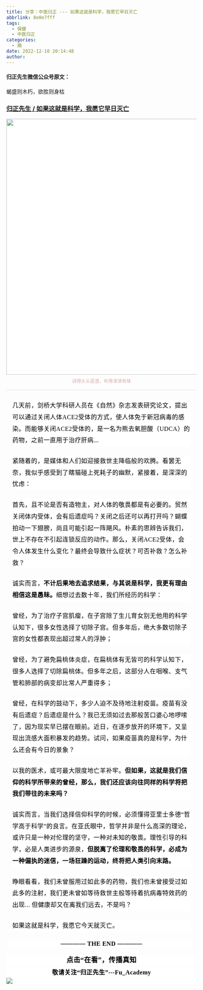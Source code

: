 ```yaml
---
title: 分享：中医归正 --- 如果这就是科学，我愿它早日灭亡
abbrlink: 8e0e7fff
tags:
  - 保健
  - 中医归正
categories:
  - 摘
date: 2022-12-10 20:14:48
author:
---
```


#### 归正先生微信公众号原文：

蝎盛则木朽，欲胜则身枯

<!-- more -->

###  [归正先生 / 如果这就是科学，我愿它早日灭亡](https://mp.weixin.qq.com/s/HO5AxMhGe4gdYRLfTRKWrA"跳转至原文")



<div class="rich_media_content ">
                    <p style="margin-bottom: 8px;outline: 0px;max-width: 100%;color: rgb(34, 34, 34);font-family: system-ui, -apple-system, BlinkMacSystemFont, &quot;Helvetica Neue&quot;, &quot;PingFang SC&quot;, &quot;Hiragino Sans GB&quot;, &quot;Microsoft YaHei UI&quot;, &quot;Microsoft YaHei&quot;, Arial, sans-serif;letter-spacing: 0.544px;white-space: normal;background-color: rgb(255, 255, 255);text-align: center;visibility: visible;box-sizing: border-box !important;overflow-wrap: break-word !important;"><img class="rich_pages wxw-img" data-galleryid="" data-ratio="0.254071661237785" data-s="300,640" data-type="png" data-w="921" style="outline: 0px;box-sizing: border-box !important;overflow-wrap: break-word !important;visibility: visible !important;width: 677px !important;height: auto !important;" src="https://mmbiz.qpic.cn/mmbiz_png/zjaJCl7DLpWoPTic1jnppt2JYN1Mn9ibNpKflZ84EmTyFlH8D5SwO4ib9YW9M6l13Tn5ca9Jk4lKQHTicuAWz0NOAQ/640?wx_fmt=png&amp;wxfrom=5&amp;wx_lazy=1&amp;wx_co=1"  /><br style="outline: 0px;max-width: 100%;visibility: visible;box-sizing: border-box !important;overflow-wrap: break-word !important;"  /></p><section style="text-align: center;margin-bottom: 0px;"><img class="rich_pages wxw-img js_insertlocalimg" data-backh="349" data-backw="578" data-ratio="0.603125" data-s="300,640" data-type="jpeg" data-w="640" style="width: 100%;height: auto !important;" data-src="https://mmbiz.qpic.cn/mmbiz_jpg/zjaJCl7DLpX6fiaB6nZMic4JJeibibzCYiaA9G4sibo5Ec4ZGuw0UzjS3I4k0YEgJ4s8d9UPE7ysoR5PfUXaGwZ32tMw/640?wx_fmt=jpeg"  /></section><p style="text-align: center;margin-top: 0px;margin-bottom: 8px;"><span style="color: rgb(215, 171, 169);font-family: 仿宋;font-size: 12px;text-align: center;background-color: rgb(255, 255, 255);">讲得头头是道，听得津津有味</span></p><hr style="outline: 0px;max-width: 100%;color: rgb(34, 34, 34);font-family: system-ui, -apple-system, BlinkMacSystemFont, &quot;Helvetica Neue&quot;, &quot;PingFang SC&quot;, &quot;Hiragino Sans GB&quot;, &quot;Microsoft YaHei UI&quot;, &quot;Microsoft YaHei&quot;, Arial, sans-serif;letter-spacing: 0.544px;white-space: normal;background-color: rgb(255, 255, 255);border-style: solid;border-right-width: 0px;border-bottom-width: 0px;border-left-width: 0px;border-color: rgba(0, 0, 0, 0.1);transform-origin: 0px 0px;transform: scale(1, 0.5);visibility: visible;box-sizing: border-box !important;overflow-wrap: break-word !important;"  /><section style="margin: 24px 16px;outline: 0px;max-width: 100%;color: rgb(34, 34, 34);font-family: system-ui, -apple-system, BlinkMacSystemFont, &quot;Helvetica Neue&quot;, &quot;PingFang SC&quot;, &quot;Hiragino Sans GB&quot;, &quot;Microsoft YaHei UI&quot;, &quot;Microsoft YaHei&quot;, Arial, sans-serif;letter-spacing: 0.544px;white-space: normal;background-color: rgb(255, 255, 255);line-height: 1.92;visibility: visible;box-sizing: border-box !important;overflow-wrap: break-word !important;"><span style="color: rgb(0, 0, 0);font-family: 仿宋;font-size: 16px;letter-spacing: 0.544px;">几天前，</span><span style="color: rgb(0, 0, 0);font-family: 仿宋;font-size: 16px;letter-spacing: 0.544px;">剑</span><span style="color: rgb(0, 0, 0);font-family: 仿宋;font-size: 16px;letter-spacing: 0.544px;">桥大学科研人员在</span><span style="color: rgb(0, 0, 0);font-family: 仿宋;font-size: 16px;letter-spacing: 0.544px;">《自然</span><span style="color: rgb(0, 0, 0);font-family: 仿宋;font-size: 16px;letter-spacing: 0.544px;">》杂志</span><span style="color: rgb(0, 0, 0);font-family: 仿宋;font-size: 16px;letter-spacing: 0.544px;">发表研究论文，提出可以通过关闭人体</span><span style="color: rgb(0, 0, 0);font-family: 仿宋;font-size: 16px;letter-spacing: 0.544px;">ACE2</span><span style="color: rgb(0, 0, 0);font-family: 仿宋;font-size: 16px;letter-spacing: 0.544px;">受体的方式，使人体免于新冠病毒的感染。</span><span style="color: rgb(0, 0, 0);font-family: 仿宋;font-size: 16px;letter-spacing: 0.544px;">而能够关闭</span><span style="color: rgb(0, 0, 0);font-family: 仿宋;font-size: 16px;letter-spacing: 0.544px;">ACE2</span><span style="color: rgb(0, 0, 0);font-family: 仿宋;font-size: 16px;letter-spacing: 0.544px;">受体的，是一名为熊去氧胆酸（</span><span style="color: rgb(0, 0, 0);font-family: 仿宋;font-size: 16px;letter-spacing: 0.544px;">UDCA</span><span style="color: rgb(0, 0, 0);font-family: 仿宋;font-size: 16px;letter-spacing: 0.544px;">）的药物，之前一直用于治疗肝病...</span><span style="color: rgb(0, 0, 0);font-family: 仿宋;font-size: 16px;letter-spacing: 0.544px;"></span><br  /></section><section style="margin: 24px 16px;outline: 0px;max-width: 100%;color: rgb(34, 34, 34);font-family: system-ui, -apple-system, BlinkMacSystemFont, &quot;Helvetica Neue&quot;, &quot;PingFang SC&quot;, &quot;Hiragino Sans GB&quot;, &quot;Microsoft YaHei UI&quot;, &quot;Microsoft YaHei&quot;, Arial, sans-serif;letter-spacing: 0.544px;white-space: normal;background-color: rgb(255, 255, 255);line-height: 1.92;visibility: visible;box-sizing: border-box !important;overflow-wrap: break-word !important;"><span style="outline: 0px;max-width: 100%;color: rgb(0, 0, 0);font-family: 仿宋;font-size: 16px;letter-spacing: 0.544px;visibility: visible;box-sizing: border-box !important;overflow-wrap: break-word !important;">紧随着的，是媒体和人们如迎接救世主降临般的欢腾。看罢无奈，我似乎感受到了瞎猫碰上死耗子的幽默，紧接着，是深深的忧虑：</span></section><section style="margin: 24px 16px;outline: 0px;max-width: 100%;color: rgb(34, 34, 34);font-family: system-ui, -apple-system, BlinkMacSystemFont, &quot;Helvetica Neue&quot;, &quot;PingFang SC&quot;, &quot;Hiragino Sans GB&quot;, &quot;Microsoft YaHei UI&quot;, &quot;Microsoft YaHei&quot;, Arial, sans-serif;letter-spacing: 0.544px;white-space: normal;background-color: rgb(255, 255, 255);line-height: 1.92;visibility: visible;box-sizing: border-box !important;overflow-wrap: break-word !important;"><span style="outline: 0px;max-width: 100%;color: rgb(0, 0, 0);font-family: 仿宋;font-size: 16px;letter-spacing: 0.544px;visibility: visible;box-sizing: border-box !important;overflow-wrap: break-word !important;">首先，且不论是否有造物主，对人体的敬畏都是有必要的。贸然关闭体内受体，会有后遗症吗？关闭之后还可以再打开吗？蝴蝶拍动一下翅膀，尚且可能引起一阵飓风。朴素的思辨告诉我们，世上不存在不引起连锁反应的动作。那么，关闭ACE2受体，会令人体发生什么变化？最终会导致什么症状？可否补救？怎么补救？</span></section><section style="margin: 24px 16px;outline: 0px;max-width: 100%;color: rgb(34, 34, 34);font-family: system-ui, -apple-system, BlinkMacSystemFont, &quot;Helvetica Neue&quot;, &quot;PingFang SC&quot;, &quot;Hiragino Sans GB&quot;, &quot;Microsoft YaHei UI&quot;, &quot;Microsoft YaHei&quot;, Arial, sans-serif;letter-spacing: 0.544px;white-space: normal;background-color: rgb(255, 255, 255);line-height: 1.92;visibility: visible;box-sizing: border-box !important;overflow-wrap: break-word !important;"><span style="outline: 0px;max-width: 100%;color: rgb(0, 0, 0);font-family: 仿宋;font-size: 16px;letter-spacing: 0.544px;visibility: visible;box-sizing: border-box !important;overflow-wrap: break-word !important;">诚实而言，<strong>不计后果地去追求结果，与其说是科学，我更有理由相信这是愚昧。</strong>细想过去数十年，我们所经历的科学：</span></section><section style="margin: 24px 16px;outline: 0px;max-width: 100%;color: rgb(34, 34, 34);font-family: system-ui, -apple-system, BlinkMacSystemFont, &quot;Helvetica Neue&quot;, &quot;PingFang SC&quot;, &quot;Hiragino Sans GB&quot;, &quot;Microsoft YaHei UI&quot;, &quot;Microsoft YaHei&quot;, Arial, sans-serif;letter-spacing: 0.544px;white-space: normal;background-color: rgb(255, 255, 255);line-height: 1.92;visibility: visible;box-sizing: border-box !important;overflow-wrap: break-word !important;"><span style="outline: 0px;max-width: 100%;color: rgb(0, 0, 0);font-family: 仿宋;font-size: 16px;letter-spacing: 0.544px;visibility: visible;box-sizing: border-box !important;overflow-wrap: break-word !important;">曾经，为了治疗子宫肌瘤，在子宫除了生儿育女别无他用的科学认知下，很多女性选择了切除子宫。但多年后，绝大多数切除子宫的女性都表现出超过常人的浮肿；</span></section><section style="margin: 24px 16px;outline: 0px;max-width: 100%;color: rgb(34, 34, 34);font-family: system-ui, -apple-system, BlinkMacSystemFont, &quot;Helvetica Neue&quot;, &quot;PingFang SC&quot;, &quot;Hiragino Sans GB&quot;, &quot;Microsoft YaHei UI&quot;, &quot;Microsoft YaHei&quot;, Arial, sans-serif;letter-spacing: 0.544px;white-space: normal;background-color: rgb(255, 255, 255);line-height: 1.92;visibility: visible;box-sizing: border-box !important;overflow-wrap: break-word !important;"><span style="outline: 0px;max-width: 100%;color: rgb(0, 0, 0);font-family: 仿宋;font-size: 16px;letter-spacing: 0.544px;visibility: visible;box-sizing: border-box !important;overflow-wrap: break-word !important;">曾经，为了避免扁桃体炎症，在扁桃体有无皆可的科学认知下，很多人选择了切除扁桃体。但多年之后，这部分人在咽喉、支气管和肺部的病变却比常人严重得多；</span></section><section style="margin: 24px 16px;outline: 0px;max-width: 100%;color: rgb(34, 34, 34);font-family: system-ui, -apple-system, BlinkMacSystemFont, &quot;Helvetica Neue&quot;, &quot;PingFang SC&quot;, &quot;Hiragino Sans GB&quot;, &quot;Microsoft YaHei UI&quot;, &quot;Microsoft YaHei&quot;, Arial, sans-serif;letter-spacing: 0.544px;white-space: normal;background-color: rgb(255, 255, 255);line-height: 1.92;visibility: visible;box-sizing: border-box !important;overflow-wrap: break-word !important;"><span style="outline: 0px;max-width: 100%;color: rgb(0, 0, 0);font-family: 仿宋;font-size: 16px;letter-spacing: 0.544px;visibility: visible;box-sizing: border-box !important;overflow-wrap: break-word !important;">曾经，在科学的鼓动下，多少人迫不及待地注射疫苗。疫苗有没有后遗症？后遗症是什么？我已无须如过去那般苦口婆心地啰嗦了，因为现实早已摆在眼前。近日，在逐步放开的环境下，又呈现出流感大面积暴发的趋势。试问，如果疫苗真的是科学，为什么还会有今日的景象？</span></section><section style="margin: 24px 16px;outline: 0px;max-width: 100%;color: rgb(34, 34, 34);font-family: system-ui, -apple-system, BlinkMacSystemFont, &quot;Helvetica Neue&quot;, &quot;PingFang SC&quot;, &quot;Hiragino Sans GB&quot;, &quot;Microsoft YaHei UI&quot;, &quot;Microsoft YaHei&quot;, Arial, sans-serif;letter-spacing: 0.544px;white-space: normal;background-color: rgb(255, 255, 255);line-height: 1.92;visibility: visible;box-sizing: border-box !important;overflow-wrap: break-word !important;"><span style="outline: 0px;max-width: 100%;color: rgb(0, 0, 0);font-family: 仿宋;font-size: 16px;letter-spacing: 0.544px;visibility: visible;box-sizing: border-box !important;overflow-wrap: break-word !important;">以我的医术，或可最大限度地亡羊补牢。<strong>但</strong></span><strong><span style="outline: 0px;max-width: 100%;color: rgb(0, 0, 0);font-family: 仿宋;font-size: 16px;letter-spacing: 0.544px;visibility: visible;box-sizing: border-box !important;overflow-wrap: break-word !important;">如果，这就是我们信仰的科学所带来的曾经，那么，我们还应该向往同样的科学将把我们带往的未来吗？</span></strong><span style="outline: 0px;max-width: 100%;color: rgb(0, 0, 0);font-family: 仿宋;font-size: 16px;letter-spacing: 0.544px;visibility: visible;box-sizing: border-box !important;overflow-wrap: break-word !important;"></span></section><section style="margin: 24px 16px;outline: 0px;max-width: 100%;color: rgb(34, 34, 34);font-family: system-ui, -apple-system, BlinkMacSystemFont, &quot;Helvetica Neue&quot;, &quot;PingFang SC&quot;, &quot;Hiragino Sans GB&quot;, &quot;Microsoft YaHei UI&quot;, &quot;Microsoft YaHei&quot;, Arial, sans-serif;letter-spacing: 0.544px;white-space: normal;background-color: rgb(255, 255, 255);line-height: 1.92;visibility: visible;box-sizing: border-box !important;overflow-wrap: break-word !important;"><span style="outline: 0px;max-width: 100%;color: rgb(0, 0, 0);font-family: 仿宋;font-size: 16px;letter-spacing: 0.544px;visibility: visible;box-sizing: border-box !important;overflow-wrap: break-word !important;">诚实而言，当我们选择信仰科学的时候，必须懂得亚里士多德“哲学高于科学”的良言。在亚氏眼中，哲学并非是什么高深的理论，或许只是一种对伦理的坚守，一种对未知的敬畏。理性引导的科学，必是人类进步的源泉，<strong>但</strong><strong>脱离了伦理和敬畏的科学，必成为一种偏执的迷信，一场狂躁的运动，终将把人类引向末路。</strong></span></section><section style="margin: 24px 16px;outline: 0px;max-width: 100%;color: rgb(34, 34, 34);font-family: system-ui, -apple-system, BlinkMacSystemFont, &quot;Helvetica Neue&quot;, &quot;PingFang SC&quot;, &quot;Hiragino Sans GB&quot;, &quot;Microsoft YaHei UI&quot;, &quot;Microsoft YaHei&quot;, Arial, sans-serif;letter-spacing: 0.544px;white-space: normal;background-color: rgb(255, 255, 255);line-height: 1.92;visibility: visible;box-sizing: border-box !important;overflow-wrap: break-word !important;"><span style="outline: 0px;max-width: 100%;color: rgb(0, 0, 0);font-family: 仿宋;font-size: 16px;letter-spacing: 0.544px;visibility: visible;box-sizing: border-box !important;overflow-wrap: break-word !important;">睁眼看看，<span style="color: rgb(0, 0, 0);font-family: 仿宋;font-size: 16px;letter-spacing: 0.544px;background-color: rgb(255, 255, 255);">我们未曾服用过如此多的药物</span><span style="color: rgb(0, 0, 0);font-family: 仿宋;font-size: 16px;letter-spacing: 0.544px;background-color: rgb(255, 255, 255);">，</span>我们也未曾接受过如此多的注射，我们更未曾如等待救世主般等待着抗病毒特效药的出现...&nbsp;</span><span style="color: rgb(0, 0, 0);font-family: 仿宋;font-size: 16px;letter-spacing: 0.544px;">但健康</span><span style="color: rgb(0, 0, 0);font-family: 仿宋;font-size: 16px;letter-spacing: 0.544px;">却又在</span><span style="color: rgb(0, 0, 0);font-family: 仿宋;font-size: 16px;letter-spacing: 0.544px;">离我们</span><span style="color: rgb(0, 0, 0);font-family: 仿宋;font-size: 16px;letter-spacing: 0.544px;">远去，不是吗？</span></section><section style="margin: 24px 16px;outline: 0px;max-width: 100%;color: rgb(34, 34, 34);font-family: system-ui, -apple-system, BlinkMacSystemFont, &quot;Helvetica Neue&quot;, &quot;PingFang SC&quot;, &quot;Hiragino Sans GB&quot;, &quot;Microsoft YaHei UI&quot;, &quot;Microsoft YaHei&quot;, Arial, sans-serif;letter-spacing: 0.544px;white-space: normal;background-color: rgb(255, 255, 255);line-height: 1.92;visibility: visible;box-sizing: border-box !important;overflow-wrap: break-word !important;"><span style="color: rgb(0, 0, 0);font-family: 仿宋;font-size: 16px;letter-spacing: 0.544px;"></span><span style="color: rgb(0, 0, 0);font-family: 仿宋;font-size: 16px;letter-spacing: 0.544px;">如果</span><span style="color: rgb(0, 0, 0);font-family: 仿宋;font-size: 16px;letter-spacing: 0.544px;">这就是</span><span style="color: rgb(0, 0, 0);font-family: 仿宋;font-size: 16px;letter-spacing: 0.544px;">科学，我</span><span style="color: rgb(0, 0, 0);font-family: 仿宋;font-size: 16px;letter-spacing: 0.544px;">愿</span><span style="color: rgb(0, 0, 0);font-family: 仿宋;font-size: 16px;letter-spacing: 0.544px;">它今天就</span><span style="color: rgb(0, 0, 0);font-family: 仿宋;font-size: 16px;letter-spacing: 0.544px;">灭亡。</span></section><section style="margin-top: 16px;margin-right: 8px;margin-left: 8px;outline: 0px;max-width: 100%;color: rgb(34, 34, 34);font-family: system-ui, -apple-system, BlinkMacSystemFont, &quot;Helvetica Neue&quot;, &quot;PingFang SC&quot;, &quot;Hiragino Sans GB&quot;, &quot;Microsoft YaHei UI&quot;, &quot;Microsoft YaHei&quot;, Arial, sans-serif;letter-spacing: 0.544px;white-space: normal;clear: both;min-height: 1em;background-color: rgb(255, 255, 255);text-align: center;box-sizing: border-box !important;overflow-wrap: break-word !important;"><strong style="outline: 0px;max-width: 100%;box-sizing: border-box !important;overflow-wrap: break-word !important;"><span style="outline: 0px;max-width: 100%;color: rgb(0, 0, 0);font-family: 仿宋;font-size: 16px;box-sizing: border-box !important;overflow-wrap: break-word !important;">———— THE&nbsp;END ————</span></strong></section>
					<section style="margin-top: 20px;margin-bottom: 5px;outline: 0px;max-width: 100%;font-family: -apple-system, BlinkMacSystemFont, &quot;Helvetica Neue&quot;, &quot;PingFang SC&quot;, &quot;Hiragino Sans GB&quot;, &quot;Microsoft YaHei UI&quot;, &quot;Microsoft YaHei&quot;, Arial, sans-serif;letter-spacing: 0.544px;white-space: normal;font-size: 16px;min-height: 1em;color: rgb(62, 62, 62);text-align: center;line-height: 1.75em;background-color: rgb(255, 255, 255);box-sizing: border-box !important;overflow-wrap: break-word !important;"><strong style="outline: 0px;max-width: 100%;box-sizing: border-box !important;overflow-wrap: break-word !important;"><span style="outline: 0px;max-width: 100%;font-size: 18px;color: rgb(0, 0, 0);font-family: 仿宋;letter-spacing: 0.5px;box-sizing: border-box !important;overflow-wrap: break-word !important;">点击“在看”，传播真知</span></strong></section><section style="margin-top: 5px;margin-bottom: 5px;outline: 0px;max-width: 100%;font-family: -apple-system, BlinkMacSystemFont, &quot;Helvetica Neue&quot;, &quot;PingFang SC&quot;, &quot;Hiragino Sans GB&quot;, &quot;Microsoft YaHei UI&quot;, &quot;Microsoft YaHei&quot;, Arial, sans-serif;letter-spacing: 0.544px;white-space: normal;font-size: 16px;min-height: 1em;color: rgb(62, 62, 62);text-align: center;line-height: 1.75em;background-color: rgb(255, 255, 255);box-sizing: border-box !important;overflow-wrap: break-word !important;"><strong style="outline: 0px;max-width: 100%;box-sizing: border-box !important;overflow-wrap: break-word !important;"><span style="outline: 0px;max-width: 100%;font-size: 18px;color: rgb(0, 0, 0);font-family: 仿宋;letter-spacing: 0.5px;box-sizing: border-box !important;overflow-wrap: break-word !important;"><strong style="outline: 0px;max-width: 100%;color: rgb(62, 62, 62);font-size: 16px;box-sizing: border-box !important;overflow-wrap: break-word !important;"><span style="outline: 0px;max-width: 100%;color: rgb(0, 0, 0);box-sizing: border-box !important;overflow-wrap: break-word !important;">敬请关注“归正先生”---Fu_Academy</span></strong></span></strong><img style="clear: both; display: block; margin:auto;" src="https://tva1.sinaimg.cn/large/8bf740e1gy1h1mumf16scj20u00f1ae6.jpg" /></section>
                </div>
